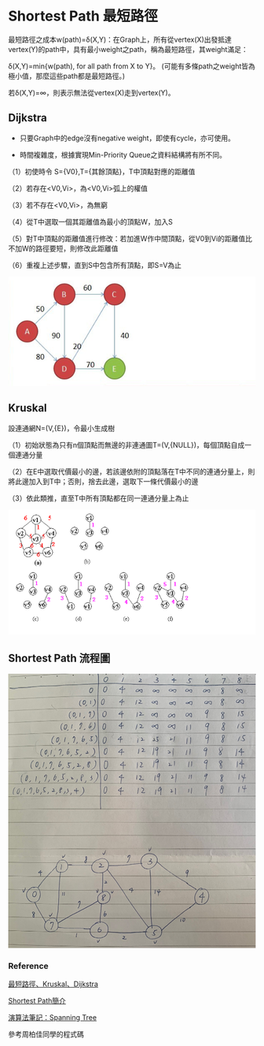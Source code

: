 # Shortest Path 最短路徑

最短路徑之成本w(path)=δ(X,Y)：在Graph上，所有從vertex(X)出發抵達vertex(Y)的path中，具有最小weight之path，稱為最短路徑，其weight滿足：

 δ(X,Y)=min{w(path), for all path from X to Y}。
 (可能有多條path之weight皆為極小值，那麼這些path都是最短路徑。)
 
 若δ(X,Y)=∞，則表示無法從vertex(X)走到vertex(Y)。

## Dijkstra 

* 只要Graph中的edge沒有negative weight，即使有cycle，亦可使用。

* 時間複雜度，根據實現Min-Priority Queue之資料結構將有所不同。

（1）初使時令 S={V0},T={其餘頂點}，T中頂點對應的距離值

（2）若存在<V0,Vi>，為<V0,Vi>弧上的權值

（3）若不存在<V0,Vi>，為無窮

（4）從T中選取一個其距離值為最小的頂點W，加入S

（5）對T中頂點的距離值進行修改：若加進W作中間頂點，從V0到Vi的距離值比不加W的路徑要短，則修改此距離值

（6）重複上述步驟，直到S中包含所有頂點，即S=V為止

![image](https://github.com/06170228/my-note/blob/master/Image/dijkstra%20.png)

## Kruskal

設連通網N=(V,{E})，令最小生成樹

（1）初始狀態為只有n個頂點而無邊的非連通圖T=(V,{NULL})，每個頂點自成一個連通分量

（2）在E中選取代價最小的邊，若該邊依附的頂點落在T中不同的連通分量上，則將此邊加入到T中；否則，捨去此邊，選取下一條代價最小的邊

（3）依此類推，直至T中所有頂點都在同一連通分量上為止

![image](https://github.com/06170228/my-note/blob/master/Image/Kruskal.png)

## Shortest Path 流程圖

![image](https://github.com/06170228/my-note/blob/master/Image/shortest%20path%E6%B5%81%E7%A8%8B%E5%9C%96.jpg)



### Reference

[最短路徑、Kruskal、Dijkstra](https://www.itread01.com/content/1548612012.html)

[Shortest Path簡介](http://alrightchiu.github.io/SecondRound/shortest-pathintrojian-jie.html)

[演算法筆記：Spanning Tree](http://www.csie.ntnu.edu.tw/~u91029/SpanningTree.html)

參考周柏佳同學的程式碼
